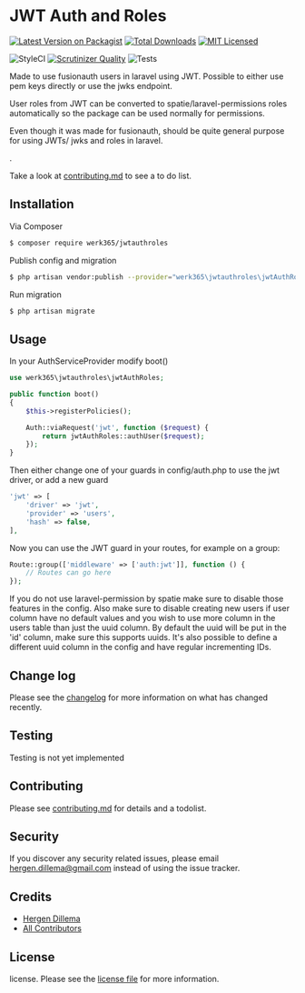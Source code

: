 # JWT Auth and Roles

[![Latest Version on Packagist][ico-version]][link-packagist]
[![Total Downloads][ico-downloads]][link-downloads]
[![MIT Licensed](https://img.shields.io/badge/license-MIT-brightgreen.svg?style=flat-square)](LICENSE.md)

![StyleCI][ico-styleci]
[![Scrutinizer Quality][ico-scrutinizer]][link-scrutinizer]
![Tests](https://github.com/365Werk/Laravel-JWT-Auth-Roles/workflows/Run%20Tests/badge.svg)


Made to use fusionauth users in laravel using JWT. Possible to either use pem keys directly or use the jwks endpoint.

User roles from JWT can be converted to spatie/laravel-permissions roles automatically so the package can be used normally for permissions.

Even though it was made for fusionauth, should be quite general purpose for using JWTs/ jwks and roles in laravel.

.

Take a look at [contributing.md](contributing.md) to see a to do list.

## Installation

Via Composer

``` bash
$ composer require werk365/jwtauthroles
```

Publish config and migration

```bash
$ php artisan vendor:publish --provider="werk365\jwtauthroles\jwtAuthRolesServiceProvider"
```

Run migration
```bash
$ php artisan migrate
```

## Usage

In your AuthServiceProvider modify boot()
```php
use werk365\jwtauthroles\jwtAuthRoles;

public function boot()
{
    $this->registerPolicies();

    Auth::viaRequest('jwt', function ($request) {
        return jwtAuthRoles::authUser($request);
    });
}
```

Then either change one of your guards in config/auth.php to use the jwt driver, or add a new guard
```php
'jwt' => [
    'driver' => 'jwt',
    'provider' => 'users',
    'hash' => false,
],
```
Now you can use the JWT guard in your routes, for example on a group:
```php
Route::group(['middleware' => ['auth:jwt']], function () {
    // Routes can go here
});
```

If you do not use laravel-permission by spatie make sure to disable those features in the config. 
Also make sure to disable creating new users if user column have no default values and you wish to use more column in the users table than just the uuid column.
By default the uuid will be put in the 'id' column, make sure this supports uuids. It's also possible to define a different uuid column in the config and have regular incrementing IDs. 

## Change log

Please see the [changelog](changelog.md) for more information on what has changed recently.

## Testing

Testing is not yet implemented

## Contributing

Please see [contributing.md](contributing.md) for details and a todolist.

## Security

If you discover any security related issues, please email <hergen.dillema@gmail.com> instead of using the issue tracker.

## Credits

- [Hergen Dillema][link-author]
- [All Contributors][link-contributors]

## License

license. Please see the [license file](license.md) for more information.

[ico-version]: https://img.shields.io/packagist/v/werk365/jwtauthroles.svg?style=flat-square
[ico-downloads]: https://img.shields.io/packagist/dt/werk365/jwtauthroles.svg?style=flat-square
[ico-travis]: https://img.shields.io/travis/werk365/jwtauthroles/master.svg?style=flat-square
[ico-styleci]: https://github.styleci.io/repos/278075608/shield
[ico-scrutinizer]: https://scrutinizer-ci.com/g/365Werk/Laravel-JWT-Auth-Roles/badges/quality-score.png

[link-packagist]: https://packagist.org/packages/werk365/jwtauthroles
[link-downloads]: https://packagist.org/packages/werk365/jwtauthroles
[link-scrutinizer]: https://scrutinizer-ci.com/g/365Werk/Laravel-JWT-Auth-Roles/
[link-author]: https://github.com/HergenD
[link-contributors]: ../../contributors
